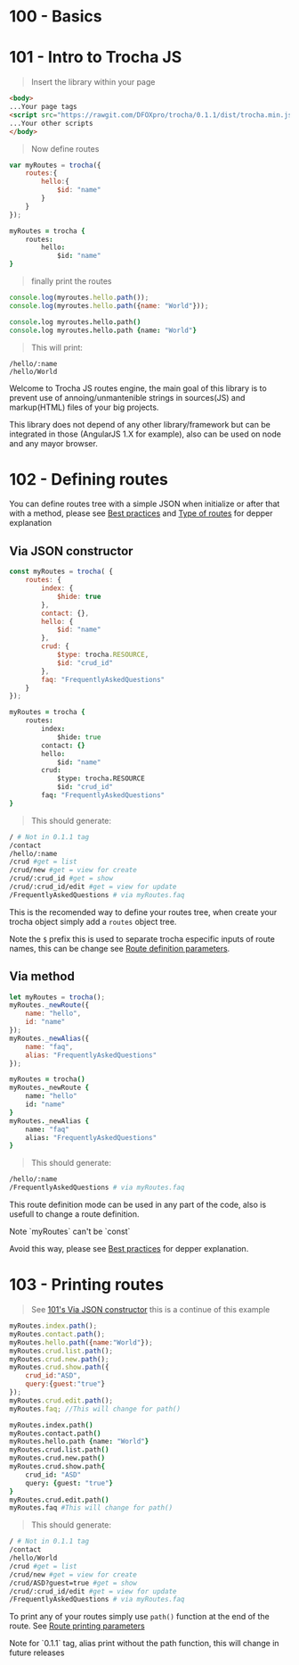 # 100 - Basics
# 101 - Intro to Trocha JS

> Insert the library within your page

```html
<body>
...Your page tags
<script src="https://rawgit.com/DFOXpro/trocha/0.1.1/dist/trocha.min.js"></script>
...Your other scripts
</body>
```

> Now define routes

```javascript
var myRoutes = trocha({
	routes:{
		hello:{
			$id: "name"
		}
	}
});
```

```coffeescript
myRoutes = trocha {
	routes:
		hello:
			$id: "name"
}
```

> finally print the routes

```javascript
console.log(myroutes.hello.path());
console.log(myroutes.hello.path({name: "World"}));
```


```coffeescript
console.log myroutes.hello.path()
console.log myroutes.hello.path {name: "World"}
```

> This will print:

```
/hello/:name
/hello/World
```

Welcome to Trocha JS routes engine, the main goal of this library is to prevent use of annoing/unmantenible strings in sources(JS) and markup(HTML) files of your big projects.

This library does not depend of any other library/framework but can be integrated in those (AngularJS 1.X for example), also can be used on node and any mayor browser.


# 102 - Defining routes

You can define routes tree with a simple JSON when initialize or after that with a method, please see [Best practices](#301-best-practices) and [Type of routes](#201-type-of-routes) for depper explanation

## Via JSON constructor

```javascript
const myRoutes = trocha( {
	routes: {
		index: {
			$hide: true
		},
		contact: {},
		hello: {
			$id: "name"
		},
		crud: {
			$type: trocha.RESOURCE,
			$id: "crud_id"
		},
		faq: "FrequentlyAskedQuestions"
	}
});
```

```coffeescript
myRoutes = trocha {
	routes:
		index:
			$hide: true
		contact: {}
		hello:
			$id: "name"
		crud:
			$type: trocha.RESOURCE
			$id: "crud_id"
		faq: "FrequentlyAskedQuestions"
}
```

> This should generate:

```bash
/ # Not in 0.1.1 tag
/contact
/hello/:name
/crud #get = list
/crud/new #get = view for create
/crud/:crud_id #get = show
/crud/:crud_id/edit #get = view for update
/FrequentlyAskedQuestions # via myRoutes.faq
```

This is the recomended way to define your routes tree, when create your trocha object simply add a `routes` object tree.

Note the `$` prefix this is used to separate trocha especific inputs of route names, this can be change see [Route definition parameters](#202-route-definition-parameters).

## Via method

```javascript
let myRoutes = trocha();
myRoutes._newRoute({
	name: "hello",
	id: "name"
});
myRoutes._newAlias({
	name: "faq",
	alias: "FrequentlyAskedQuestions"
});
```

```coffeescript
myRoutes = trocha()
myRoutes._newRoute {
	name: "hello"
	id: "name"
}
myRoutes._newAlias {
	name: "faq"
	alias: "FrequentlyAskedQuestions"
}
```

> This should generate:

```bash
/hello/:name
/FrequentlyAskedQuestions # via myRoutes.faq
```

This route definition mode can be used in any part of the code, also is usefull to change a route definition.
<aside class="warning">
Note `myRoutes` can't be `const`
</aside>

Avoid this way, please see [Best practices](#301-best-practices) for depper explanation.

# 103 - Printing routes

> See [101's Via JSON constructor](#via-json-constructor) this is a continue of this example

```javascript
myRoutes.index.path();
myRoutes.contact.path();
myRoutes.hello.path({name:"World"});
myRoutes.crud.list.path();
myRoutes.crud.new.path();
myRoutes.crud.show.path({
	crud_id:"ASD",
	query:{guest:"true"}
});
myRoutes.crud.edit.path();
myRoutes.faq; //This will change for path()
```

```coffeescript
myRoutes.index.path()
myRoutes.contact.path()
myRoutes.hello.path {name: "World"}
myRoutes.crud.list.path()
myRoutes.crud.new.path()
myRoutes.crud.show.path{
	crud_id: "ASD"
	query: {guest: "true"}
}
myRoutes.crud.edit.path()
myRoutes.faq #This will change for path()
```

> This should generate:

```bash
/ # Not in 0.1.1 tag
/contact
/hello/World
/crud #get = list
/crud/new #get = view for create
/crud/ASD?guest=true #get = show
/crud/:crud_id/edit #get = view for update
/FrequentlyAskedQuestions # via myRoutes.faq
```

To print any of your routes simply use `path()` function at the end of the route.
See [Route printing parameters](#204-route-printing-parameters)
<aside class="warning">
Note for `0.1.1` tag, alias print without the path function, this will change in future releases
</aside>
